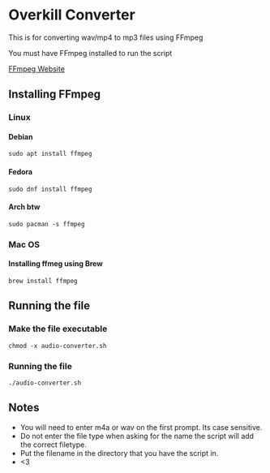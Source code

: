# Overkill Converter

This is for converting wav/mp4 to mp3 files using FFmpeg

You must have FFmpeg installed to run the script

[FFmpeg Website](https://ffmpeg.org/)

## Installing FFmpeg

### Linux

#### Debian

```
sudo apt install ffmpeg
```

#### Fedora

```
sudo dnf install ffmpeg
```

#### Arch btw

```
sudo pacman -s ffmpeg
```

### Mac OS

#### Installing ffmeg using Brew

```
brew install ffmpeg
```

## Running the file

### Make the file executable

```
chmod -x audio-converter.sh
```
### Running the file
```
./audio-converter.sh
```
## Notes
- You will need to enter m4a or wav on the first prompt. Its case sensitive.
- Do not enter the file type when asking for the name the script will add the correct filetype.
- Put the filename in the directory that you have the script in.
- <3
